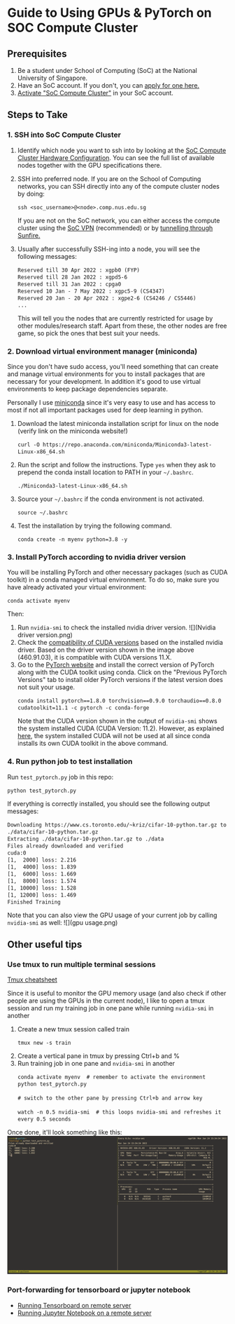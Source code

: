 # Guide to Using GPUs & PyTorch on SOC Compute Cluster
## Prerequisites
1. Be a student under School of Computing (SoC) at the National University of Singapore.
2. Have an SoC account. If you don't, you can [apply for one here.](https://mysoc.nus.edu.sg/~newacct/)
3. [Activate "SoC Compute Cluster"](https://mysoc.nus.edu.sg/~myacct/services.cgi "https://mysoc.nus.edu.sg/~myacct/services.cgi") in your SoC account.

## Steps to Take

### 1. SSH into SoC Compute Cluster
1. Identify which node you want to ssh into by looking at the [SoC Compute Cluster Hardware Configuration](https://dochub.comp.nus.edu.sg/cf/guides/compute-cluster/hardware). You can see the full list of available nodes together with the GPU specifications there.
2. SSH into preferred node. If you are on the School of Computing networks, you can SSH directly into any of the compute cluster nodes by doing:
	```shell
	ssh <soc_username>@<node>.comp.nus.edu.sg
	```
	If you are not on the SoC network, you can either access the compute cluster using the [SoC VPN](https://dochub.comp.nus.edu.sg/cf/guides/network/vpn) (recommended) or by [tunnelling through Sunfire.](https://nus-cs1010.github.io/2021-s1/environments.html#option-2-tunneling-through-sunfire)

3. Usually after successfully SSH-ing into a node, you will see the following messages:
	```
	Reserved till 30 Apr 2022 : xgpb0 (FYP)
	Reserved till 28 Jan 2022 : xgpd5-6
	Reserved till 31 Jan 2022 : cpga0
	Reserved 10 Jan - 7 May 2022 : xgpc5-9 (CS4347)
	Reserved 20 Jan - 20 Apr 2022 : xgpe2-6 (CS4246 / CS5446)
	...
	
	```
	This will tell you the nodes that are currently restricted for usage by other modules/research staff. Apart from these, the other nodes are free game, so pick the ones that best suit your needs.

### 2. Download virtual environment manager (miniconda)
Since you don't have sudo access, you'll need something that can create and manage virtual environments for you to install packages that are necessary for your development. In addition it's good to use virtual environments to keep package dependencies separate.

Personally I use [miniconda](https://docs.conda.io/en/latest/miniconda.html) since it's very easy to use and has access to most if not all important packages used for deep learning in python.
1. Download the latest miniconda installation script for linux on the node (verify link on the miniconda website!)
	```shell
	curl -O https://repo.anaconda.com/miniconda/Miniconda3-latest-Linux-x86_64.sh
	```
2. Run the script and follow the instructions. Type `yes` when they ask to prepend the conda install location to PATH in your `~/.bashrc`.
	```shell
	./Miniconda3-latest-Linux-x86_64.sh
	```
3. Source your `~/.bashrc` if the conda environment is not activated.
	```shell
	source ~/.bashrc
	```
4. Test the installation by trying the following command.
	```shell
	conda create -n myenv python=3.8 -y
	```

### 3. Install PyTorch according to nvidia driver version
You will be installing PyTorch and other necessary packages (such as CUDA toolkit) in a conda managed virtual environment. To do so, make sure you have already activated your virtual environment:
```shell
conda activate myenv
```

Then:
1. Run `nvidia-smi` to check the installed nvidia driver version.
	![](Nvidia driver version.png)
2. Check the [compatibility of CUDA versions](https://docs.nvidia.com/deploy/cuda-compatibility/) based on the installed nvidia driver. Based on the driver version shown in the image above (460.91.03), it is compatible with CUDA versions 11.X.
3. Go to the [PyTorch website](https://pytorch.org/get-started/locally/) and install the correct version of PyTorch along with the CUDA toolkit using conda. Click on the "Previous PyTorch Versions" tab to install older PyTorch versions if the latest version does not suit your usage.
	```shell
	conda install pytorch==1.8.0 torchvision==0.9.0 torchaudio==0.8.0 cudatoolkit=11.1 -c pytorch -c conda-forge
	```
	Note that the CUDA version shown in the output of `nvidia-smi` shows the system installed CUDA (CUDA Version: 11.2). However, as explained [here](https://discuss.pytorch.org/t/pytorch-with-cuda-11-compatibility/89254/4), the system installed CUDA will not be used at all since conda installs its own CUDA toolkit in the above command.

### 4. Run python job to test installation
Run `test_pytorch.py` job in this repo:
```shell
python test_pytorch.py
```
If everything is correctly installed, you should see the following output messages:
```
Downloading https://www.cs.toronto.edu/~kriz/cifar-10-python.tar.gz to ./data/cifar-10-python.tar.gz
Extracting ./data/cifar-10-python.tar.gz to ./data
Files already downloaded and verified
cuda:0
[1,  2000] loss: 2.216
[1,  4000] loss: 1.839
[1,  6000] loss: 1.669
[1,  8000] loss: 1.574
[1, 10000] loss: 1.528
[1, 12000] loss: 1.469
Finished Training       
```
Note that you can also view the GPU usage of your current job by calling `nvidia-smi` as well:
![](gpu usage.png)

## Other useful tips

### Use tmux to run multiple terminal sessions
[Tmux cheatsheet](https://tmuxcheatsheet.com/)

Since it is useful to monitor the GPU memory usage (and also check if other people are using the GPUs in the current node), I like to open a tmux session and run my training job in one pane while running `nvidia-smi` in another
1. Create a new tmux session called train
	```shell
	tmux new -s train
	
	```
2. Create a vertical pane in tmux by pressing Ctrl+b and %
3. Run training job in one pane and `nvidia-smi` in another
	```shell
	conda activate myenv  # remember to activate the environment
	python test_pytorch.py
	
	# switch to the other pane by pressing Ctrl+b and arrow key
	
	watch -n 0.5 nvidia-smi  # this loops nvidia-smi and refreshes it every 0.5 seconds
	```
	
Once done, it'll look something like this:
![](tmux.png)

### Port-forwarding for tensorboard or jupyter notebook
- [Running Tensorboard on remote server](https://stackoverflow.com/questions/37987839/how-can-i-run-tensorboard-on-a-remote-server)
- [Running Jupyter Notebook on a remote server](https://docs.anaconda.com/anaconda/user-guide/tasks/remote-jupyter-notebook/)
